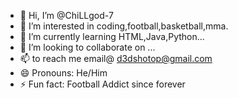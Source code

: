 - 👋 Hi, I’m @ChiLLgod-7
- 👀 I’m interested in coding,football,basketball,mma.
- 🌱 I’m currently learning HTML,Java,Python...
- 💞️ I’m looking to collaborate on ...
- 📫 to reach me email@ d3dshotop@gmail.com
- 😄 Pronouns: He/Him
- ⚡ Fun fact: Football Addict since forever

<!---
ChiLLgod-7/ChiLLgod-7 is a ✨ special ✨ repository because its `README.md` (this file) appears on your GitHub profile.
You can click the Preview link to take a look at your changes.
--->
